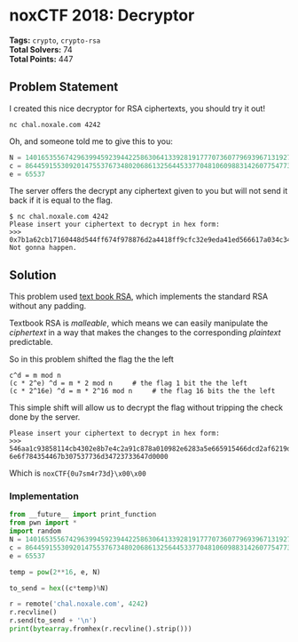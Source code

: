 
# noxCTF 2018: Decryptor

__Tags:__ `crypto`, `crypto-rsa`  
__Total Solvers:__ 74  
__Total Points:__ 447

## Problem Statement

I created this nice decryptor for RSA ciphertexts, you should try it out!

`nc chal.noxale.com 4242`

Oh, and someone told me to give this to you:

```python
N = 140165355674296399459239442258630641339281917770736077969396713192714338090714726890918178888723629353043167144351074222216025145349467583141291274172356560132771690830020353668100494447956043734613525952945037667879068512918232837185005693504551982611886445611514773529698595162274883360353962852882911457919
c = 86445915530920147553767348020686132564453377048106098831426077547738998373682256014690928256854752252580894971618956714013602556152722531577337080534714463052378206442086672725486411296963581166836329721403101091377505869510101752378162287172126836920825099014089297075416142603776647872962582390687281063434
e = 65537
```

The server offers the decrypt any ciphertext given to you but will not send it back if it is equal to the flag.

```
$ nc chal.noxale.com 4242
Please insert your ciphertext to decrypt in hex form:
>>> 0x7b1a62cb17160448d544ff674f978876d2a4418ff9cfc32e9eda41ed566617a034c34091f19dbe650fdb11e7aa5744a48709b61a44a499c213dc19eb092fd8282e5ec69051d3adba84129571143e14e14be7f63bd8cdb42a4eedfb62570ed7eaef8002c3f6f3267079833effe836d8e10e0f01bcbd2470b2c0c10b59d1aa260a
Not gonna happen.
```

## Solution

This problem used [text book RSA](https://crypto.stackexchange.com/questions/1448/definition-of-textbook-rsa), which implements the standard RSA without any padding.

Textbook RSA is _malleable_, which means we can easily manipulate the _ciphertext_ in a way that makes the changes to the corresponding _plaintext_ predictable.

So in this problem shifted the flag the the left
```
c^d = m mod n
(c * 2^e) ^d = m * 2 mod n     # the flag 1 bit the the left
(c * 2^16e) ^d = m * 2^16 mod n     # the flag 16 bits the the left
```

This simple shift will allow us to decrypt the flag without tripping the check done by the server.

```
Please insert your ciphertext to decrypt in hex form:
>>> 546aa1c93858114cb4302e8b7e4c2a91c878a010982e6283a5e665915466dcd2af6219ddcb3a0d4698680709b1613fd309da5f341c4413687e61bd857060a4754f425e8e8f20e6463bfbdd03f0fbe5688bcac8755f9e4c8309f5adb6677aea6c86afba638eeecac9a8fe405e81507054c3b5700e3d4acfd81853a3bcd56783d4
6e6f784354467b307537736d34723733647d0000
```
Which is `noxCTF{0u7sm4r73d}\x00\x00`

### Implementation

```python
from __future__ import print_function
from pwn import *
import random
N = 140165355674296399459239442258630641339281917770736077969396713192714338090714726890918178888723629353043167144351074222216025145349467583141291274172356560132771690830020353668100494447956043734613525952945037667879068512918232837185005693504551982611886445611514773529698595162274883360353962852882911457919
c = 86445915530920147553767348020686132564453377048106098831426077547738998373682256014690928256854752252580894971618956714013602556152722531577337080534714463052378206442086672725486411296963581166836329721403101091377505869510101752378162287172126836920825099014089297075416142603776647872962582390687281063434
e = 65537

temp = pow(2**16, e, N)

to_send = hex((c*temp)%N)

r = remote('chal.noxale.com', 4242)
r.recvline()
r.send(to_send + '\n')
print(bytearray.fromhex(r.recvline().strip()))
```
